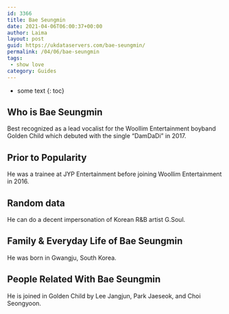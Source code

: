 ```yaml
---
id: 3366
title: Bae Seungmin
date: 2021-04-06T06:00:37+00:00
author: Laima
layout: post
guid: https://ukdataservers.com/bae-seungmin/
permalink: /04/06/bae-seungmin
tags:
 - show love
category: Guides
---
```


* some text
{: toc}


## Who is Bae Seungmin
                  
                  
                  
Best recognized as a lead vocalist for the Woollim Entertainment boyband Golden Child which debuted with the single &#8220;DamDaDi&#8221; in 2017. 
                  
              
            
              
            
                
                
                
## Prior to Popularity
                  
                  
                  
He was a trainee at JYP Entertainment before joining Woollim Entertainment in 2016. 
                  
              
            
              
            
                
                
                
## Random data
                  
                  
                  
He can do a decent impersonation of Korean R&B artist G.Soul. 
                  
              
            
              
            
                
                
                
## Family & Everyday Life of Bae Seungmin
                  
                  
                  
He was born in Gwangju, South Korea. 
                  
              
            
              
            
                
                
                
## People Related With Bae Seungmin
                  
                  
                  
He is joined in Golden Child by Lee Jangjun, Park Jaeseok, and Choi Seongyoon. 
                  
              
            
              
            
                
              
            
              
              
            
            
              
            
          
          
          